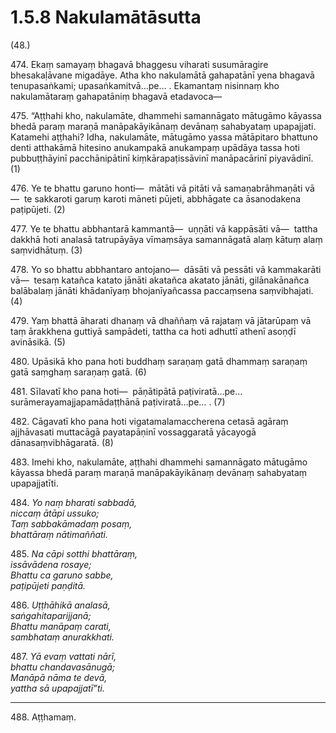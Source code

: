 

# 1.5.8 Nakulamātāsutta




(48.)

474\. Ekaṃ samayaṃ bhagavā bhaggesu viharati susumāragire bhesakaḷāvane migadāye. Atha kho nakulamātā gahapatānī yena bhagavā tenupasaṅkami; upasaṅkamitvā…pe… . Ekamantaṃ nisinnaṃ kho nakulamātaraṃ gahapatāniṃ bhagavā etadavoca—

475\. “Aṭṭhahi kho, nakulamāte, dhammehi samannāgato mātugāmo kāyassa bhedā paraṃ maraṇā manāpakāyikānaṃ devānaṃ sahabyataṃ upapajjati. Katamehi aṭṭhahi? Idha, nakulamāte, mātugāmo yassa mātāpitaro bhattuno denti atthakāmā hitesino anukampakā anukampaṃ upādāya tassa hoti pubbuṭṭhāyinī pacchānipātinī kiṃkārapaṭissāvinī manāpacārinī piyavādinī. (1)

476\. Ye te bhattu garuno honti—  mātāti vā pitāti vā samaṇabrāhmaṇāti vā—  te sakkaroti garuṃ karoti māneti pūjeti, abbhāgate ca āsanodakena paṭipūjeti. (2)

477\. Ye te bhattu abbhantarā kammantā—  uṇṇāti vā kappāsāti vā—  tattha dakkhā hoti analasā tatrupāyāya vīmaṃsāya samannāgatā alaṃ kātuṃ alaṃ saṃvidhātuṃ. (3)

478\. Yo so bhattu abbhantaro antojano—  dāsāti vā pessāti vā kammakarāti vā—  tesaṃ katañca katato jānāti akatañca akatato jānāti, gilānakānañca balābalaṃ jānāti khādanīyaṃ bhojanīyañcassa paccaṃsena saṃvibhajati. (4)

479\. Yaṃ bhattā āharati dhanaṃ vā dhaññaṃ vā rajataṃ vā jātarūpaṃ vā taṃ ārakkhena guttiyā sampādeti, tattha ca hoti adhuttī athenī asoṇḍī avināsikā. (5)

480\. Upāsikā kho pana hoti buddhaṃ saraṇaṃ gatā dhammaṃ saraṇaṃ gatā saṃghaṃ saraṇaṃ gatā. (6)

481\. Sīlavatī kho pana hoti—  pāṇātipātā paṭiviratā…pe…  surāmerayamajjapamādaṭṭhānā paṭiviratā…pe… . (7)

482\. Cāgavatī kho pana hoti vigatamalamaccherena cetasā agāraṃ ajjhāvasati muttacāgā payatapāṇinī vossaggaratā yācayogā dānasaṃvibhāgaratā. (8)

483\. Imehi kho, nakulamāte, aṭṭhahi dhammehi samannāgato mātugāmo kāyassa bhedā paraṃ maraṇā manāpakāyikānaṃ devānaṃ sahabyataṃ upapajjatīti.

484\. _Yo naṃ bharati sabbadā,_  
_niccaṃ ātāpi ussuko;_  
_Taṃ sabbakāmadaṃ posaṃ,_  
_bhattāraṃ nātimaññati._  


485\. _Na cāpi sotthi bhattāraṃ,_  
_issāvādena rosaye;_  
_Bhattu ca garuno sabbe,_  
_paṭipūjeti paṇḍitā._  


486\. _Uṭṭhāhikā analasā,_  
_saṅgahitaparijjanā;_  
_Bhattu manāpaṃ carati,_  
_sambhataṃ anurakkhati._  


487\. _Yā evaṃ vattati nārī,_  
_bhattu chandavasānugā;_  
_Manāpā nāma te devā,_  
_yattha sā upapajjatī”ti._  


---

488\. Aṭṭhamaṃ.





